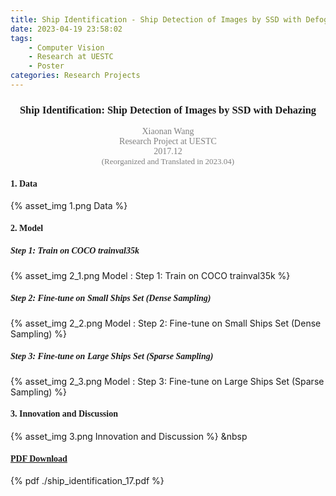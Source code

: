 ```yaml
---
title: Ship Identification - Ship Detection of Images by SSD with Defogging
date: 2023-04-19 23:58:02
tags: 
    - Computer Vision
    - Research at UESTC
    - Poster
categories: Research Projects
---
```

### <center><font face="Times">Ship Identification: Ship Detection of Images by SSD with Dehazing</font></center>
<center><font face="Times" color=gray>Xiaonan Wang</font></center>
<center><font face="Times" color=gray>Research Project at UESTC</font></center>
<center><font face="Times" color=gray>2017.12</font></center>
<center><font face="Times" color=gray size=2>(Reorganized and Translated in 2023.04)</font></center>

#### <font face="Times">1. Data</font>

{% asset_img 1.png Data %}

#### <font face="Times">2. Model</font>

##### <font face="Times">Step 1: Train on COCO trainval35k</font>

{% asset_img 2_1.png Model : Step 1: Train on COCO trainval35k %}

##### <font face="Times">Step 2: Fine-tune on Small Ships Set (Dense Sampling)</font>

{% asset_img 2_2.png Model : Step 2: Fine-tune on Small Ships Set (Dense Sampling) %}

##### <font face="Times">Step 3: Fine-tune on Large Ships Set (Sparse Sampling)</font>

{% asset_img 2_3.png Model : Step 3: Fine-tune on Large Ships Set (Sparse Sampling) %}

#### <font face="Times">3. Innovation and Discussion</font>

{% asset_img 3.png Innovation and Discussion %} &nbsp

#### <font face="Times">[PDF Download](https://nicewang.github.io/niceproject/docs/ship_identification_17.pdf)</font>

{% pdf ./ship_identification_17.pdf %}